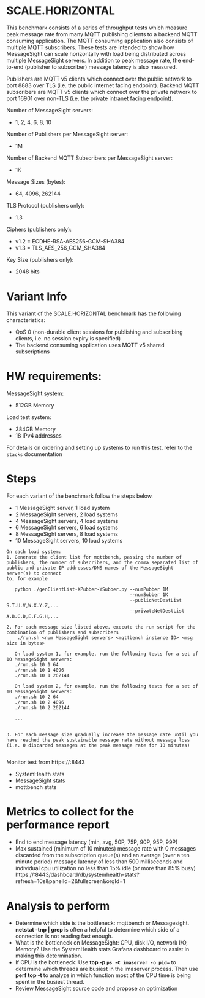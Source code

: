 # SCALE.HORIZONTAL

 This benchmark consists of a series of throughput tests which measure peak message rate
 from many MQTT publishing clients to a backend MQTT consuming application. The MQTT
 consuming application also consists of multiple MQTT subscribers. These tests are intended
 to show how MessageSight can scale horizontally with load being distributed across multiple
 MessageSight servers. In addition to peak message rate, the end-to-end (publisher to subscriber) 
 message latency is also measured.
 
 Publishers are MQTT v5 clients which connect over the public network to port 8883 over TLS
 (i.e. the public internet facing endpoint). Backend MQTT subscribers are MQTT v5 clients which 
 connect over the private network to port 16901 over non-TLS (i.e. the private intranet facing 
 endpoint).
 
 Number of MessageSight servers:
 * 1, 2, 4, 6, 8, 10
 
 Number of Publishers per MessageSight server:
 * 1M
 
 Number of Backend MQTT Subscribers per MessageSight server:
 * 1K

 Message Sizes (bytes):
 * 64, 4096, 262144

 TLS Protocol (publishers only):
 * 1.3

 Ciphers (publishers only):
 * v1.2 = ECDHE-RSA-AES256-GCM-SHA384
 * v1.3 = TLS_AES_256_GCM_SHA384
 
 Key Size (publishers only):
 * 2048 bits
 
# Variant Info
 This variant of the SCALE.HORIZONTAL benchmark has the following characteristics:
 * QoS 0 (non-durable client sessions for publishing and subscribing clients, i.e. no session expiry is specified)
 * The backend consuming application uses MQTT v5 shared subscriptions

# HW requirements:
MessageSight system:  
  * 512GB Memory

Load test system:   
  * 384GB Memory
  * 18 IPv4 addresses
                             
For details on ordering and setting up systems to run this test, refer to the `stacks` documentation
                                                        
# Steps
For each variant of the benchmark follow the steps below.
* 1 MessageSight server,   1 load system
* 2 MessageSight servers,  2 load systems
* 4 MessageSight servers,  4 load systems
* 6 MessageSight servers,  6 load systems
* 8 MessageSight servers,  8 load systems
* 10 MessageSight servers, 10 load systems

```
On each load system:
1. Generate the client list for mqttbench, passing the number of publishers, the number of subscribers, and the comma separated list of public and private IP addresses/DNS names of the MessageSight server(s) to connect 
to, for example
   
   python ./genClientList-XPubber-YSubber.py --numPubber 1M
                                             --numSubber 1K
                                             --publicNetDestList S.T.U.V,W.X.Y.Z,... 
                                             --privateNetDestList A.B.C.D,E.F.G.H,...

2. For each message size listed above, execute the run script for the combination of publishers and subscribers  
	./run.sh <num MessageSight servers> <mqttbench instance ID> <msg size in bytes>

   On load system 1, for example, run the following tests for a set of 10 MessageSight servers:
   ./run.sh 10 1 64
   ./run.sh 10 1 4096
   ./run.sh 10 1 262144
   
   On load system 2, for example, run the following tests for a set of 10 MessageSight servers:
   ./run.sh 10 2 64
   ./run.sh 10 2 4096
   ./run.sh 10 2 262144
   
   ...


3. For each message size gradually increase the message rate until you have reached the peak sustainable message rate without message loss (i.e. 0 discarded messages at the peak message rate for 10 minutes)
   
```

Monitor test from https://<hostname of Graphite relay>:8443
  - SystemHealth stats
  - MessageSight stats
  - mqttbench stats

# Metrics to collect for the performance report
- End to end message latency (min, avg, 50P, 75P, 90P, 95P, 99P)
- Max sustained (minimum of 10 minutes) message rate with 0 messages discarded from the subscription queue(s) and an 
average (over a ten minute period) message latency of less than 500 milliseconds and 
individual cpu utilization no less than 15% idle (or more than 85% busy) https://<hostname of Graphite relay>:8443/dashboard/db/systemhealth-stats?refresh=10s&panelId=2&fullscreen&orgId=1

# Analysis to perform
- Determine which side is the bottleneck: mqttbench or Messagesight. **netstat -tnp | grep <port number>** is often a helpful to
  determine which side of a connection is not reading fast enough.
- What is the bottleneck on MessageSight: CPU, disk I/O, network I/O, Memory? Use the SystemHealth stats Grafana dashboard to assist in
  making this determination.  
- If CPU is the bottleneck: Use **top -p `ps -C imaserver -o pid=`** to determine which threads are busiest in the imaserver process.
  Then use **perf top -t <tid>** to analyze in which function most of the CPU time is being spent in the busiest thread.
- Review MessageSight source code and propose an optimization
